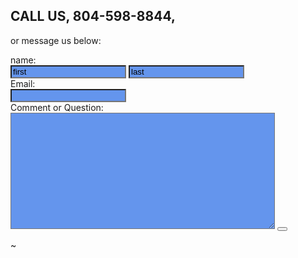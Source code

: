 ## CALL US,  804-598-8844,  
or message us below:

<div ><style> input,textarea{background-color: cornflowerblue;} </style>
<form action="https://send.pageclip.co/aj3iGfxRyaiWYCquxXWorZdLqpcA2q0i/contact-form" class="pageclip-form" method="post">
name:<br><input type="email" name="first" value="first"> </input>
<input type="email" name="first" value="last"/> </input><br>
Email:<br><input type="email" name="email"/></input><br>
Comment or Question:<br><textarea rows=12 cols=50 name="comment"> </textarea>
<button type="submit"></button>
</form>
</div>
~                    
